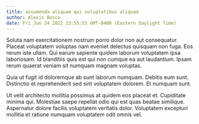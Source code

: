 ```yaml
---
title: assumenda aliquam qui voluptatibus aliquam
author: Alexis Bosco
date: Fri Jun 24 2022 23:55:53 GMT-0400 (Eastern Daylight Time)
---
```

Soluta nam exercitationem nostrum porro dolor non aut consequatur. Placeat voluptatem voluptas nam eveniet delectus quisquam non fuga. Eos rerum iste ullam. Qui earum sapiente quidem laborum voluptatem ipsa laboriosam. Id blanditiis quis est qui non cumque ea aut laudantium. Ipsam rerum quaerat veniam sit numquam magnam voluptas.

 Quia ut fugit id doloremque ab sunt laborum numquam. Debitis eum sunt. Distinctio et reprehenderit sed sint voluptatem dolorem. Et numquam sunt.

 Ut velit architecto mollitia possimus at quidem eos placeat et. Cupiditate minima qui. Molestiae saepe repellat odio qui est quas beatae similique. Aspernatur dolore facilis voluptatem veritatis dolor. Voluptatem excepturi mollitia et ratione numquam voluptatem odit omnis vel.
